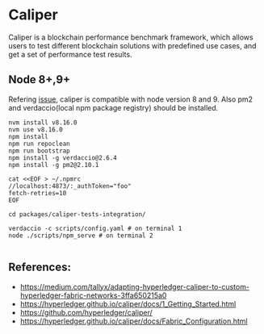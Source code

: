 # Caliper
Caliper is a blockchain performance benchmark framework, which allows users to test different blockchain solutions with predefined use cases, and get a set of performance test results.


## Node 8+,9+
Refering [issue](https://github.com/hyperledger/caliper/issues/478), caliper is compatible with node version 8 and 9. Also pm2 and verdaccio(local npm package registry)  should be installed.
```
nvm install v8.16.0
nvm use v8.16.0
npm install
npm run repoclean
npm run bootstrap
npm install -g verdaccio@2.6.4
npm install -g pm2@2.10.1

cat <<EOF > ~/.npmrc
//localhost:4873/:_authToken="foo"
fetch-retries=10
EOF

cd packages/caliper-tests-integration/

verdaccio -c scripts/config.yaml # on terminal 1
node ./scripts/npm_serve # on terminal 2


```
## References:

- https://medium.com/tallyx/adapting-hyperledger-caliper-to-custom-hyperledger-fabric-networks-3ffa650215a0
- https://hyperledger.github.io/caliper/docs/1_Getting_Started.html
- https://github.com/hyperledger/caliper/
- https://hyperledger.github.io/caliper/docs/Fabric_Configuration.html
